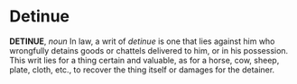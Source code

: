 # Detinue

**DETINUE**, _noun_ In law, a writ of _detinue_ is one that lies against him who wrongfully detains goods or chattels delivered to him, or in his possession. This writ lies for a thing certain and valuable, as for a horse, cow, sheep, plate, cloth, etc., to recover the thing itself or damages for the detainer.
